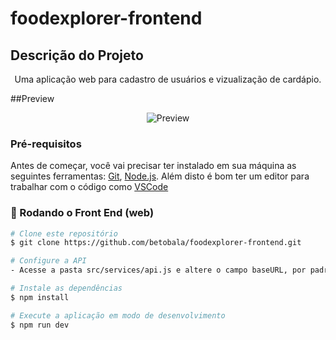 # foodexplorer-frontend

## Descrição do Projeto
<p align="center">Uma aplicação web para cadastro de usuários e vizualização de cardápio.</p>

##Preview
<p align="center">
  <img alt="Preview" src=".github/preview.png">
</p>


### Pré-requisitos

Antes de começar, você vai precisar ter instalado em sua máquina as seguintes ferramentas:
[Git](https://git-scm.com), [Node.js](https://nodejs.org/en/). 
Além disto é bom ter um editor para trabalhar com o código como [VSCode](https://code.visualstudio.com/)

### 🎲 Rodando o Front End (web)

```bash
# Clone este repositório
$ git clone https://github.com/betobala/foodexplorer-frontend.git

# Configure a API
- Acesse a pasta src/services/api.js e altere o campo baseURL, por padrão ele terá o valor "http://localhost:3333"

# Instale as dependências
$ npm install

# Execute a aplicação em modo de desenvolvimento
$ npm run dev

```
